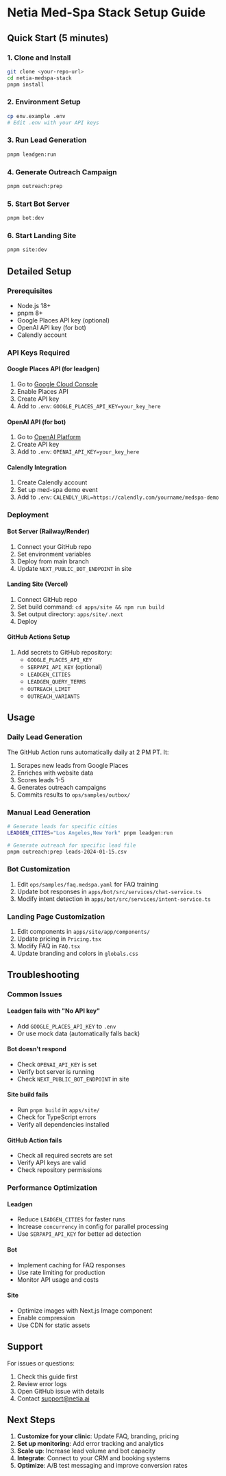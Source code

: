 # Netia Med-Spa Stack Setup Guide

## Quick Start (5 minutes)

### 1. Clone and Install
```bash
git clone <your-repo-url>
cd netia-medspa-stack
pnpm install
```

### 2. Environment Setup
```bash
cp env.example .env
# Edit .env with your API keys
```

### 3. Run Lead Generation
```bash
pnpm leadgen:run
```

### 4. Generate Outreach Campaign
```bash
pnpm outreach:prep
```

### 5. Start Bot Server
```bash
pnpm bot:dev
```

### 6. Start Landing Site
```bash
pnpm site:dev
```

## Detailed Setup

### Prerequisites
- Node.js 18+
- pnpm 8+
- Google Places API key (optional)
- OpenAI API key (for bot)
- Calendly account

### API Keys Required

#### Google Places API (for leadgen)
1. Go to [Google Cloud Console](https://console.cloud.google.com/)
2. Enable Places API
3. Create API key
4. Add to `.env`: `GOOGLE_PLACES_API_KEY=your_key_here`

#### OpenAI API (for bot)
1. Go to [OpenAI Platform](https://platform.openai.com/)
2. Create API key
3. Add to `.env`: `OPENAI_API_KEY=your_key_here`

#### Calendly Integration
1. Create Calendly account
2. Set up med-spa demo event
3. Add to `.env`: `CALENDLY_URL=https://calendly.com/yourname/medspa-demo`

### Deployment

#### Bot Server (Railway/Render)
1. Connect your GitHub repo
2. Set environment variables
3. Deploy from main branch
4. Update `NEXT_PUBLIC_BOT_ENDPOINT` in site

#### Landing Site (Vercel)
1. Connect GitHub repo
2. Set build command: `cd apps/site && npm run build`
3. Set output directory: `apps/site/.next`
4. Deploy

#### GitHub Actions Setup
1. Add secrets to GitHub repository:
   - `GOOGLE_PLACES_API_KEY`
   - `SERPAPI_API_KEY` (optional)
   - `LEADGEN_CITIES`
   - `LEADGEN_QUERY_TERMS`
   - `OUTREACH_LIMIT`
   - `OUTREACH_VARIANTS`

## Usage

### Daily Lead Generation
The GitHub Action runs automatically daily at 2 PM PT. It:
1. Scrapes new leads from Google Places
2. Enriches with website data
3. Scores leads 1-5
4. Generates outreach campaigns
5. Commits results to `ops/samples/outbox/`

### Manual Lead Generation
```bash
# Generate leads for specific cities
LEADGEN_CITIES="Los Angeles,New York" pnpm leadgen:run

# Generate outreach for specific lead file
pnpm outreach:prep leads-2024-01-15.csv
```

### Bot Customization
1. Edit `ops/samples/faq.medspa.yaml` for FAQ training
2. Update bot responses in `apps/bot/src/services/chat-service.ts`
3. Modify intent detection in `apps/bot/src/services/intent-service.ts`

### Landing Page Customization
1. Edit components in `apps/site/app/components/`
2. Update pricing in `Pricing.tsx`
3. Modify FAQ in `FAQ.tsx`
4. Update branding and colors in `globals.css`

## Troubleshooting

### Common Issues

#### Leadgen fails with "No API key"
- Add `GOOGLE_PLACES_API_KEY` to `.env`
- Or use mock data (automatically falls back)

#### Bot doesn't respond
- Check `OPENAI_API_KEY` is set
- Verify bot server is running
- Check `NEXT_PUBLIC_BOT_ENDPOINT` in site

#### Site build fails
- Run `pnpm build` in `apps/site/`
- Check for TypeScript errors
- Verify all dependencies installed

#### GitHub Action fails
- Check all required secrets are set
- Verify API keys are valid
- Check repository permissions

### Performance Optimization

#### Leadgen
- Reduce `LEADGEN_CITIES` for faster runs
- Increase `concurrency` in config for parallel processing
- Use `SERPAPI_API_KEY` for better ad detection

#### Bot
- Implement caching for FAQ responses
- Use rate limiting for production
- Monitor API usage and costs

#### Site
- Optimize images with Next.js Image component
- Enable compression
- Use CDN for static assets

## Support

For issues or questions:
1. Check this guide first
2. Review error logs
3. Open GitHub issue with details
4. Contact support@netia.ai

## Next Steps

1. **Customize for your clinic**: Update FAQ, branding, pricing
2. **Set up monitoring**: Add error tracking and analytics
3. **Scale up**: Increase lead volume and bot capacity
4. **Integrate**: Connect to your CRM and booking systems
5. **Optimize**: A/B test messaging and improve conversion rates
